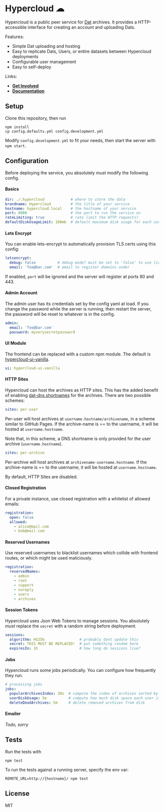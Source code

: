 # Hypercloud ☁ 

Hypercloud is a public peer service for [Dat](https://datproject.org) archives. It provides a HTTP-accessible interface for creating an account and uploading Dats.

Features:

 - Simple Dat uploading and hosting
 - Easy to replicate Dats, Users, or entire datasets between Hypercloud deployments
 - Configurable user management
 - Easy to self-deploy

Links:

 - **[Get Involved](https://github.com/joehand/hypercloud/wiki)**
 - **[Documentation](./docs)**

## Setup

Clone this repository, then run

```
npm install
cp config.defaults.yml config.development.yml
```

Modify `config.development.yml` to fit your needs, then start the server with `npm start`.

## Configuration

Before deploying the service, you absolutely *must* modify the following config.

#### Basics

```yaml
dir: ./.hypercloud            # where to store the data
brandname: Hypercloud         # the title of your service
hostname: hypercloud.local    # the hostname of your service
port: 8080                    # the port to run the service on
rateLimiting: true            # rate limit the HTTP requests?
defaultDiskUsageLimit: 100mb  # default maximum disk usage for each user
```

#### Lets Encrypt

You can enable lets-encrypt to automatically provision TLS certs using this config:

```yaml
letsencrypt:
  debug: false          # debug mode? must be set to 'false' to use live config
  email: 'foo@bar.com'  # email to register domains under
```

If enabled, `port` will be ignored and the server will register at ports 80 and 443.

#### Admin Account

The admin user has its credentials set by the config yaml at load. If you change the password while the server is running, then restart the server, the password will be reset to whatever is in the config.

```yaml
admin:
  email: 'foo@bar.com'
  password: myverysecretpassword
```

#### UI Module

The frontend can be replaced with a custom npm module. The default is [hypercloud-ui-vanilla](https://npm.im/hypercloud-ui-vanilla).

```yaml
ui: hypercloud-ui-vanilla
```

#### HTTP Sites

Hypercloud can host the archives as HTTP sites. This has the added benefit of enabling [dat-dns shortnames](npm.im/dat-dns) for the archives. There are two possible schemes:

```yaml
sites: per-user
```

Per-user will host archives at `username.hostname/archivename`, in a scheme similar to GitHub Pages. If the archive-name is == to the username, it will be hosted at `username.hostname`.

Note that, in this scheme, a DNS shortname is only provided for the user archive (`username.hostname`).

```yaml
sites: per-archive
```

Per-archive will host archives at `archivename-username.hostname`. If the archive-name is == to the username, it will be hosted at `username.hostname`.

By default, HTTP Sites are disabled.

#### Closed Registration

For a private instance, use closed registration with a whitelist of allowed emails:

```yaml
registration:
  open: false
  allowed:
    - alice@mail.com
    - bob@mail.com
```

#### Reserved Usernames

Use reserved usernames to blacklist usernames which collide with frontend routes, or which might be used maliciously.

```yaml
registration:
  reservedNames:
    - admin
    - root
    - support
    - noreply
    - users
    - archives
```

#### Session Tokens

Hypercloud uses Json Web Tokens to manage sessions. You absolutely *must* replace the `secret` with a random string before deployment.

```yaml
sessions:
  algorithm: HS256                # probably dont update this
  secret: THIS MUST BE REPLACED!  # put something random here
  expiresIn: 1h                   # how long do sessions live?
```

#### Jobs

Hypercloud runs some jobs periodically. You can configure how frequently they run.

```yaml
# processing jobs
jobs:
  popularArchivesIndex: 30s  # compute the index of archives sorted by num peers
  userDiskUsage: 5m          # compute how much disk space each user is using
  deleteDeadArchives: 5m     # delete removed archives from disk
```

#### Emailer

*Todo, sorry*

## Tests

Run the tests with

```
npm test
```

To run the tests against a running server, specify the env var:

```
REMOTE_URL=http://{hostname}/ npm test
```

## License

MIT